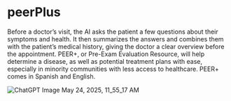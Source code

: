 # peerPlus

Before a doctor’s visit, the AI asks the patient a few questions about their symptoms and health. It then summarizes the answers and combines them with the patient’s medical history, giving the doctor a clear overview before the appointment. PEER+, or Pre-Exam Evaluation Resource, will help determine a disease, as well as potential treatment plans with ease, especially in minority communities with less access to healthcare. PEER+ comes in Spanish and English.

![ChatGPT Image May 24, 2025, 11_55_17 AM](https://github.com/user-attachments/assets/b331b179-e81f-45f4-9c95-472b4ba1e725)
